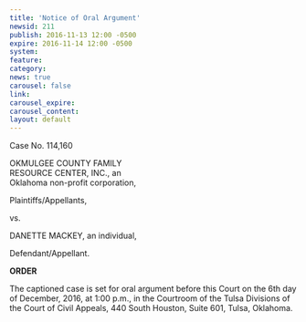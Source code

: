 ```yaml
---
title: 'Notice of Oral Argument'
newsid: 211
publish: 2016-11-13 12:00 -0500
expire: 2016-11-14 12:00 -0500
system: 
feature: 
category: 
news: true
carousel: false
link: 
carousel_expire: 
carousel_content: 
layout: default
---
```

<p>Case No. 114,160</p>
<p>OKMULGEE COUNTY FAMILY<br>
RESOURCE CENTER, INC., an<br>
Oklahoma non-profit corporation,</p>
<p>Plaintiffs/Appellants,</p>
<p>vs.</p>
<p>DANETTE MACKEY, an individual,</p>
<p>Defendant/Appellant.</p>
<p><strong>ORDER</strong></p>
<p>The captioned case is set for oral argument before this Court on the 6th day of December, 2016, at 1:00 p.m., in the Courtroom of the Tulsa Divisions of the Court of Civil Appeals, 440 South Houston, Suite 601, Tulsa, Oklahoma.</p>